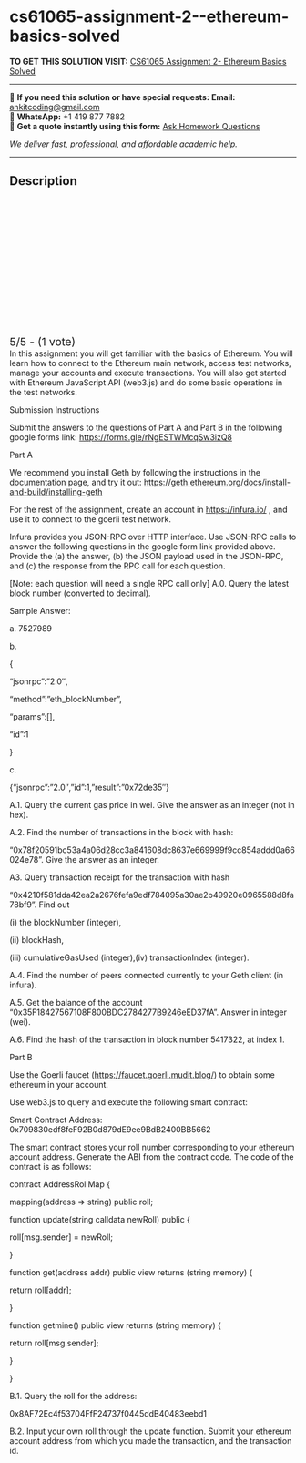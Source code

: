# cs61065-assignment-2--ethereum-basics-solved
**TO GET THIS SOLUTION VISIT:** [CS61065 Assignment 2- Ethereum Basics Solved](https://www.ankitcodinghub.com/product/cs61065-theory-and-applications-of-blockchain-solved-2/)


---

📩 **If you need this solution or have special requests:** **Email:** ankitcoding@gmail.com  
📱 **WhatsApp:** +1 419 877 7882  
📄 **Get a quote instantly using this form:** [Ask Homework Questions](https://www.ankitcodinghub.com/services/ask-homework-questions/)

*We deliver fast, professional, and affordable academic help.*

---

<h2>Description</h2>



<div class="kk-star-ratings kksr-auto kksr-align-center kksr-valign-top" data-payload="{&quot;align&quot;:&quot;center&quot;,&quot;id&quot;:&quot;114026&quot;,&quot;slug&quot;:&quot;default&quot;,&quot;valign&quot;:&quot;top&quot;,&quot;ignore&quot;:&quot;&quot;,&quot;reference&quot;:&quot;auto&quot;,&quot;class&quot;:&quot;&quot;,&quot;count&quot;:&quot;1&quot;,&quot;legendonly&quot;:&quot;&quot;,&quot;readonly&quot;:&quot;&quot;,&quot;score&quot;:&quot;5&quot;,&quot;starsonly&quot;:&quot;&quot;,&quot;best&quot;:&quot;5&quot;,&quot;gap&quot;:&quot;4&quot;,&quot;greet&quot;:&quot;Rate this product&quot;,&quot;legend&quot;:&quot;5\/5 - (1 vote)&quot;,&quot;size&quot;:&quot;24&quot;,&quot;title&quot;:&quot;CS61065 Assignment 2- Ethereum Basics Solved&quot;,&quot;width&quot;:&quot;138&quot;,&quot;_legend&quot;:&quot;{score}\/{best} - ({count} {votes})&quot;,&quot;font_factor&quot;:&quot;1.25&quot;}">

<div class="kksr-stars">

<div class="kksr-stars-inactive">
            <div class="kksr-star" data-star="1" style="padding-right: 4px">


<div class="kksr-icon" style="width: 24px; height: 24px;"></div>
        </div>
            <div class="kksr-star" data-star="2" style="padding-right: 4px">


<div class="kksr-icon" style="width: 24px; height: 24px;"></div>
        </div>
            <div class="kksr-star" data-star="3" style="padding-right: 4px">


<div class="kksr-icon" style="width: 24px; height: 24px;"></div>
        </div>
            <div class="kksr-star" data-star="4" style="padding-right: 4px">


<div class="kksr-icon" style="width: 24px; height: 24px;"></div>
        </div>
            <div class="kksr-star" data-star="5" style="padding-right: 4px">


<div class="kksr-icon" style="width: 24px; height: 24px;"></div>
        </div>
    </div>

<div class="kksr-stars-active" style="width: 138px;">
            <div class="kksr-star" style="padding-right: 4px">


<div class="kksr-icon" style="width: 24px; height: 24px;"></div>
        </div>
            <div class="kksr-star" style="padding-right: 4px">


<div class="kksr-icon" style="width: 24px; height: 24px;"></div>
        </div>
            <div class="kksr-star" style="padding-right: 4px">


<div class="kksr-icon" style="width: 24px; height: 24px;"></div>
        </div>
            <div class="kksr-star" style="padding-right: 4px">


<div class="kksr-icon" style="width: 24px; height: 24px;"></div>
        </div>
            <div class="kksr-star" style="padding-right: 4px">


<div class="kksr-icon" style="width: 24px; height: 24px;"></div>
        </div>
    </div>
</div>


<div class="kksr-legend" style="font-size: 19.2px;">
            5/5 - (1 vote)    </div>
    </div>
In this assignment you will get familiar with the basics of Ethereum. You will learn how to connect to the Ethereum main network, access test networks, manage your accounts and execute transactions. You will also get started with Ethereum JavaScript API (web3.js) and do some basic operations in the test networks.

Submission Instructions

Submit the answers to the questions of Part A and Part B in the following google forms link: https://forms.gle/rNgESTWMcqSw3izQ8

Part A

We recommend you install Geth by following the instructions in the documentation page, and try it out: https://geth.ethereum.org/docs/install-and-build/installing-geth

For the rest of the assignment, create an account in https://infura.io/ , and use it to connect to the goerli test network.

Infura provides you JSON-RPC over HTTP interface. Use JSON-RPC calls to answer the following questions in the google form link provided above. Provide the (a) the answer, (b) the JSON payload used in the JSON-RPC, and (c) the response from the RPC call for each question.

[Note: each question will need a single RPC call only] A.0. Query the latest block number (converted to decimal).

Sample Answer:

a. 7527989

b.

{

“jsonrpc”:”2.0″,

“method”:”eth_blockNumber”,

“params”:[],

“id”:1

}

c.

{“jsonrpc”:”2.0″,”id”:1,”result”:”0x72de35″}

A.1. Query the current gas price in wei. Give the answer as an integer (not in hex).

A.2. Find the number of transactions in the block with hash:

“0x78f20591bc53a4a06d28cc3a841608dc8637e669999f9cc854addd0a66024e78”. Give the answer as an integer.

A3. Query transaction receipt for the transaction with hash

“0x4210f581dda42ea2a2676fefa9edf784095a30ae2b49920e0965588d8fa78bf9”. Find out

(i) the blockNumber (integer),

(ii) blockHash,

(iii) cumulativeGasUsed (integer),(iv) transactionIndex (integer).

A.4. Find the number of peers connected currently to your Geth client (in infura).

A.5. Get the balance of the account “0x35F18427567108F800BDC2784277B9246eED37fA”. Answer in integer (wei).

A.6. Find the hash of the transaction in block number 5417322, at index 1.

Part B

Use the Goerli faucet (https://faucet.goerli.mudit.blog/) to obtain some ethereum in your account.

Use web3.js to query and execute the following smart contract:

Smart Contract Address: 0x709830edf8feF92B0d879dE9ee9BdB2400BB5662

The smart contract stores your roll number corresponding to your ethereum account address. Generate the ABI from the contract code. The code of the contract is as follows:

contract AddressRollMap {

mapping(address =&gt; string) public roll;

function update(string calldata newRoll) public {

roll[msg.sender] = newRoll;

}

function get(address addr) public view returns (string memory) {

return roll[addr];

}

function getmine() public view returns (string memory) {

return roll[msg.sender];

}

}

B.1. Query the roll for the address:

0x8AF72Ec4f53704FfF24737f0445ddB40483eebd1

B.2. Input your own roll through the update function. Submit your ethereum account address from which you made the transaction, and the transaction id.
